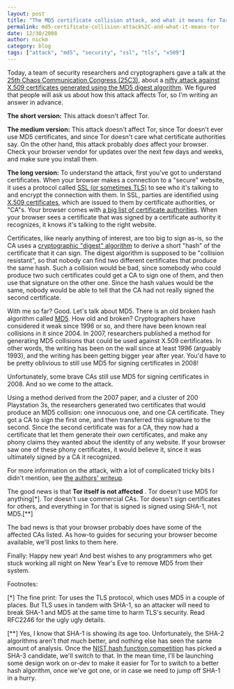 ```yaml
---
layout: post
title: "The MD5 certificate collision attack, and what it means for Tor"
permalink: md5-certificate-collision-attack%2C-and-what-it-means-tor
date: 12/30/2008
author: nickm
category: blog
tags: ["attack", "md5", "security", "ssl", "tls", "x509"]
---
```


Today, a team of security researchers and cryptographers gave a talk at the [25th Chaos Communication Congress (25C3)](http://events.ccc.de/congress/2008/), about a [nifty attack against X.509 certificates generated using the MD5 digest algorithm](http://www.win.tue.nl/hashclash/rogue-ca/). We figured that people will ask us about how this attack affects Tor, so I'm writing an answer in advance.

**The short version:** This attack doesn't affect Tor.

**The medium version:** This attack doesn't affect Tor, since Tor doesn't ever use MD5 certificates, and since Tor doesn't care what certificate authorities say. On the other hand, this attack probably _does_ affect your browser. Check your browser vendor for updates over the next few days and weeks, and make sure you install them.

**The long version:** To understand the attack, first you've got to understand certificates. When your browser makes a connection to a "secure" website, it uses a protocol called [SSL (or sometimes TLS)](http://en.wikipedia.org/wiki/Transport_layer_security) to see who it's talking to and encrypt the connection with them. In SSL, parties are identified using [X.509 certificates](http://en.wikipedia.org/wiki/X.509), which are issued to them by certificate authorities, or "CA"s. Your browser comes with [a big list of certificate authorities](http://www.mozilla.org/projects/security/certs/included/). When your browser sees a certificate that was signed by a certificate authority it recognizes, it knows it's talking to the right website.

Certificates, like nearly anything of interest, are too big to sign as-is, so the CA uses a [cryptographic "digest" algorithm](http://en.wikipedia.org/wiki/Cryptographic_hash_function) to derive a short "hash" of the certificate that it can sign. The digest algorithm is supposed to be "collision resistant", so that nobody can find two different certificates that produce the same hash. Such a collision would be bad, since somebody who could produce two such certificates could get a CA to sign one of them, and then use that signature on the other one. Since the hash values would be the same, nobody would be able to tell that the CA had not really signed the second certificate.

With me so far? Good. Let's talk about MD5. There is an old broken hash algorithm called [MD5](http://en.wikipedia.org/wiki/MD5). How old and broken? Cryptographers have considered it weak since 1996 or so, and there have been known real collisions in it since 2004. In 2007, researchers published a method for generating MD5 collisions that could be used against X.509 certificates. In other words, the writing has been on the wall since at least 1996 (arguably 1993), and the writing has been getting bigger year after year. You'd have to be pretty oblivious to still use MD5 for signing certificates in 2008!

Unfortunately, some brave CAs still use MD5 for signing certificates in 2008. And so we come to the attack.

Using a method derived from the 2007 paper, and a cluster of 200 Playstation 3s, the researchers generated two certificates that would produce an MD5 collision: one innocuous one, and one CA certificate. They got a CA to sign the first one, and then transferred this signature to the second. Since the second certificate was for a CA, they now had a certificate that let them generate their _own_ certificates, and make any phony claims they wanted about the identity of any website. If your browser saw one of these phony certificates, it would believe it, since it was ultimately signed by a CA it recognized.

For more information on the attack, with a lot of complicated tricky bits I didn't mention, see [the authors' writeup](http://www.win.tue.nl/hashclash/rogue-ca/).

The good news is that **Tor itself is not affected** . Tor doesn't use MD5 for anything[\*]. Tor doesn't use commercial CAs. Tor doesn't sign certificates for others, and everything in Tor that is signed is signed using SHA-1, not MD5.[\*\*]

The bad news is that your browser probably does have some of the affected CAs listed. As how-to guides for securing your browser become available, we'll post links to them here.

Finally: Happy new year! And best wishes to any programmers who get stuck working all night on New Year's Eve to remove MD5 from their system.

Footnotes:

[\*] The fine print: Tor uses the TLS protocol, which uses MD5 in a couple of places. But TLS uses in tandem with SHA-1, so an attacker will need to break SHA-1 and MD5 at the same time to harm TLS's security. Read RFC2246 for the ugly ugly details.

[\*\*] Yes, I know that SHA-1 is showing its age too. Unfortunately, the SHA-2 algorithms aren't _that_ much better, and nothing else has seen the same amount of analysis. Once the [NIST hash function competition](http://en.wikipedia.org/wiki/NIST_hash_function_competition) has picked a SHA-3 candidate, we'll switch to that. In the mean time, I'll be launching some design work on or-dev to make it easier for Tor to switch to a better hash algorithm, once we've got one, or in case we need to jump off SHA-1 in a hurry.

